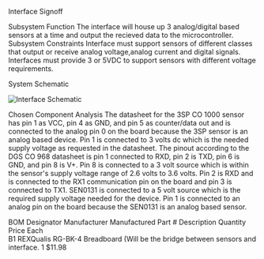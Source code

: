 Interface Signoff

Subsystem Function
The interface will house up 3 analog/digital based sensors at a time and output the recieved data to the microcontroller.                                                                                                   
Subsystem Constraints
Interface must support sensors of different classes that output or receive analog voltage,analog current and digital signals.
Interfaces must provide 3 or 5VDC to support sensors with different voltage requirements.

System Schematic

![Interface Schematic](https://user-images.githubusercontent.com/118490274/206822519-73ab0610-30a2-4b01-a183-2ac593d38109.JPG)



Chosen Component Analysis
The datasheet for the 3SP CO 1000 sensor has pin 1 as VCC, pin 4 as GND, and pin 5 as counter/data out and is connected to the analog pin 0 on the board because the 3SP sensor is an analog based device. Pin 1 is connected to 3 volts dc which is the needed supply voltage as requested in the datasheet.
The pinout according to the DGS CO 968 datasheet is pin 1 connected to RXD, pin 2 is TXD, pin 6 is GND, and pin 8 is V+. Pin 8 is connected to a 3 volt source which is within the sensor's supply voltage range of 2.6 volts to 3.6 volts. Pin 2 is RXD and is connected to the RX1 communication pin on the board and pin 3 is connected to TX1.
SEN0131 is connected to a 5 volt source which is the required supply voltage needed for the device. Pin 1 is connected to an analog pin on the board because the SEN0131 is an analog based sensor.

BOM
Designator	Manufacturer	Manufactured Part #	Description	Quantity	Price Each	
B1	REXQualis	RG-BK-4	Breadboard (Will be the bridge between sensors and interface.	1	$11.98	
